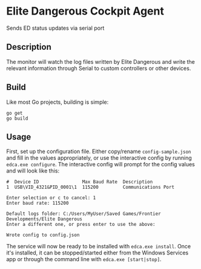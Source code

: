# Elite Dangerous Cockpit Agent

Sends ED status updates via serial port

## Description

The monitor will watch the log files written by Elite Dangerous and write the relevant information through Serial to custom controllers or other devices.

## Build

Like most Go projects, building is simple:

```
go get
go build
```

## Usage

First, set up the configuration file. Either copy/rename `config-sample.json` and fill in the values appropriately, or use the interactive config by running `edca.exe configure`. The interactive config will prompt for the config values and will look like this:

```
#  Device ID                Max Baud Rate  Description
1  USB\VID_4321&PID_0001\1  115200         Communications Port

Enter selection or c to cancel: 1
Enter baud rate: 115200

Default logs folder: C:/Users/MyUser/Saved Games/Frontier Developments/Elite Dangerous
Enter a different one, or press enter to use the above: 

Wrote config to config.json
```

The service will now be ready to be installed with `edca.exe install`. Once it's installed, it can be stopped/started either from the Windows Services app or through the command line with `edca.exe [start|stop]`.
